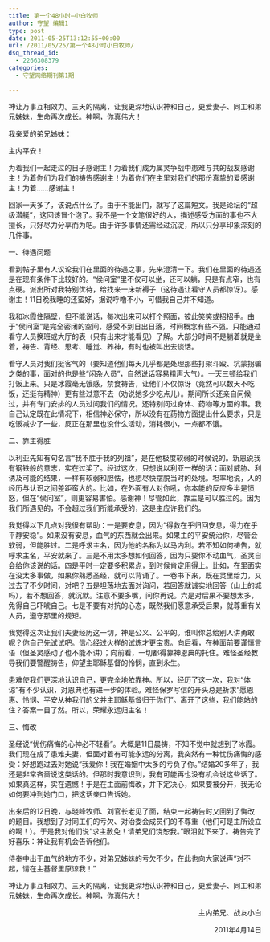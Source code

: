 ```yaml
---
title: 第一个48小时–小白牧师
author: 守望 编辑1
type: post
date: 2011-05-25T13:12:55+00:00
url: /2011/05/25/第一个48小时小白牧师/
dsq_thread_id:
  - 2266308379
categories:
  - 守望网络期刊第1期

---
```

神让万事互相效力。三天的隔离，让我更深地认识神和自己，更爱妻子、同工和弟兄姊妹，生命再次成长。神啊，你真伟大！

<!--more-->我亲爱的弟兄姊妹：

主内平安！

为着我们一起走过的日子感谢主！为着我们成为属灵争战中患难与共的战友感谢主！为着你们为我们的祷告感谢主！为着你们在主里对我们的那份真挚的爱感谢主！为着……感谢主！

回家一天多了，该说点什么了。由于不能出门，就写了这篇短文。我是论坛的“超级潜艇”，这回该冒个泡了。我不是一个文笔很好的人，描述感受方面的事也不大擅长，只好尽力分享而为吧。由于许多事情还需经过沉淀，所以只分享印象深刻的几件事。

一、待遇问题

看到帖子里有人议论我们在里面的待遇之事，先来澄清一下。我们在里面的待遇还是在现有条件下比较好的。“侯问室”里不仅可以坐，还可以躺，只是有点窄，也有点硬。派出所对我特别优待，给找来一床新褥子（这待遇让看守人员都惊讶）。感谢主！11日晚我睡的还蛮好，据说呼噜不小，可惜我自己并不知道。

我和冰霞住隔壁，但不能说话，每次出来可以打个照面，彼此笑笑或招招手。由于“侯问室”是完全密闭的空间，感受不到日出日落，时间概念有些不强。只能通过看守人员换班或大厅的表（只有出来才能看见）了解。大部分时间不是躺着就是坐着，祷告、背经、思考、睡觉、养神，有时也被叫出去谈话。

看守人员对我们挺客气的（要知道他们每天几乎都是处理那些打架斗殴、坑蒙拐骗之类的事，面对的也是些“闲杂人员”，自然说话容易粗声大气）。一天三顿给我们打饭上来。只是冰霞毫无饿感，禁食祷告，让他们不仅惊讶（竟然可以数天不吃饭，还挺有精神）更有些过意不去（劝说她多少吃点儿）。期间所长还亲自问候过，并有专门安排的人员过问我们的情况。还特别问过身体、药物等方面的事。我自己认定既在此情况下，相信神必保守，所以没有在药物方面提出什么要求，只是吃饭减少了一些，反正在那里也没什么活动，消耗很小，一点都不饿。

二、靠主得胜

以利亚先知有句名言“我不胜于我的列祖”，是在他极度软弱的时候说的。新恩说我有钢铁般的意志，实在过奖了。经过这次，只想说以利亚一样的话：面对威胁、利诱及可能的结果，一样有软弱和胆怯，也想尽快摆脱当时的处境。坦率地说，人的经历与认识之间差距蛮大的。比如，在外面有人对你吼，你本能的反应多半是愤怒，但在“侯问室”，则更容易害怕。感谢神！尽管如此，靠主是可以胜过的。因为我们所遇见的，不会超过我们所能承受的，这是主应许我们的。

我觉得以下几点对我很有帮助：一是要安息，因为“得救在乎归回安息，得力在乎平静安稳”。如果没有安息，血气的东西就会出来。如果主的平安统治你，尽管会软弱，但能胜过。二是呼求主名，因为他的名称为以马内利。若不知如何祷告，就呼求主名，平安就来了。三是不用太多想如何回答，因为只要你不动血气，圣灵自会给你该说的话。四是平时一定要多积累点，到时候肯定用得上。比如，在里面实在没太多事做，如果你熟悉圣经，就可以背诵了。一卷书下来，既在灵里给力，又过去了不少时间，对吧？五是坦荡地去面对询问，若回答就诚实地回答（山上的城吗），若不想回答，就沉默。注意不要多嘴，问你再说。六是对后果不要想太多，免得自己吓唬自己。七是不要有对抗的心态，既然我们愿意承受后果，就尊重有关人员，遵守那里的规矩。

我觉得这次让我们夫妻经历这一切，神是公义、公平的。谁叫你总给别人讲勇敢呢？你自己先试试吧。信心经过火样的试炼才更宝贵。向后看，在神面前要谨慎言语（但圣灵感动了也不能不讲）；向前看，一切都得靠神恩典的托住。难怪圣经教导我们要警醒祷告，仰望主耶稣基督的怜悯，直到永生。

患难使我们更深地认识自己，更完全地依靠神。所以，经历了这一次，我对“体谅”有不少认识，对恩典也有进一步的体验。难怪保罗写信的开头总是祈求“愿恩惠、怜悯、平安从神我们的父并主耶稣基督归于你们”。离开了这些，我们能站的住？答案一目了然。所以，荣耀永远归主名！

三、悔改

圣经说“忧伤痛悔的心神必不轻看”。大概是11日晨祷，不知不觉中就想到了冰霞。我们现在成了患难夫妻，但面对着有可能永远的分离，我突然有一种忧伤痛悔的感受：好想跑过去对她说“我爱你！我在婚姻中太多的亏负了你。”结婚20多年了，我还是非常吝啬说这类话的。但那时我意识到，我有可能再也没有机会说这些话了。如果真这样，实在遗憾！于是在主面前悔改，并下定决心，如果要被分开，我无论如何要冲到她门口，把这话亲口告诉她。

出来后的12日晚，与晓峰牧师、刘官长老见了面，结束一起祷告时又回到了悔改的题目。我想到了对同工们的亏欠、对治委会成员们的不尊重（他们可是主所设立的啊！）。于是我对他们说“求主赦免！请弟兄们饶恕我。”眼泪就下来了。祷告完了好喜乐：神让我有机会告诉他们。

侍奉中出于血气的地方不少，对弟兄姊妹的亏欠不少，在此也向大家说声“对不起，请在主基督里原谅我！”

神让万事互相效力。三天的隔离，让我更深地认识神和自己，更爱妻子、同工和弟兄姊妹，生命再次成长。神啊，你真伟大！

<p style="text-align: right;">
  主内弟兄、战友小白
</p>

<p style="text-align: right;">
  2011年4月14日
</p>